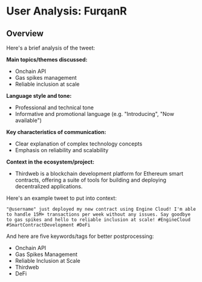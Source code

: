 # User Analysis: FurqanR

## Overview

Here's a brief analysis of the tweet:

**Main topics/themes discussed:**
- Onchain API
- Gas spikes management
- Reliable inclusion at scale

**Language style and tone:**
- Professional and technical tone
- Informative and promotional language (e.g. "Introducing", "Now available")

**Key characteristics of communication:**
- Clear explanation of complex technology concepts
- Emphasis on reliability and scalability

**Context in the ecosystem/project:**
- Thirdweb is a blockchain development platform for Ethereum smart contracts, offering a suite of tools for building and deploying decentralized applications.

Here's an example tweet to put into context:
```
"@username" just deployed my new contract using Engine Cloud! I'm able to handle 15M+ transactions per week without any issues. Say goodbye to gas spikes and hello to reliable inclusion at scale! #EngineCloud #SmartContractDevelopment #DeFi
```

And here are five keywords/tags for better postprocessing:
- Onchain API
- Gas Spikes Management
- Reliable Inclusion at Scale
- Thirdweb
- DeFi